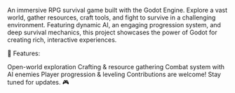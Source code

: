 An immersive RPG survival game built with the Godot Engine. Explore a vast world, gather resources, craft tools, and fight to survive in a challenging environment. Featuring dynamic AI, an engaging progression system, and deep survival mechanics, this project showcases the power of Godot for creating rich, interactive experiences.

🚀 Features:

Open-world exploration
Crafting & resource gathering
Combat system with AI enemies
Player progression & leveling
Contributions are welcome! Stay tuned for updates. 🎮
